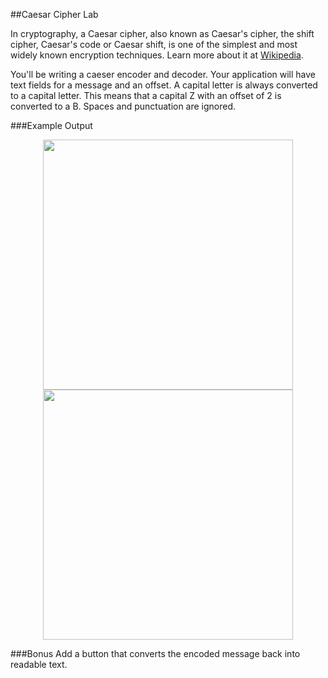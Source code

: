 ##Caesar Cipher Lab

In cryptography, a Caesar cipher, also known as Caesar's cipher, the shift cipher, Caesar's code or Caesar shift, is one of the simplest and most widely known encryption techniques. Learn more about it at [Wikipedia](https://en.wikipedia.org/wiki/Caesar_cipher).

You'll be writing a caeser encoder and decoder. Your application will have text fields for a message and an offset. A capital letter is always converted to a capital letter. This means that a capital Z with an offset of 2 is converted to a B. Spaces and punctuation are ignored.

###Example Output
<p align="center">
  <img src="" height="400px" hspace="20">
    <img src="" height="400px" hspace="20">
</p>


###Bonus
Add a button that converts the encoded message back into readable text.

